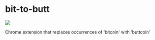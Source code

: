 bit-to-butt
=============

![](logo.png)

Chrome extension that replaces occurrences of 'bitcoin' with 'buttcoin'
